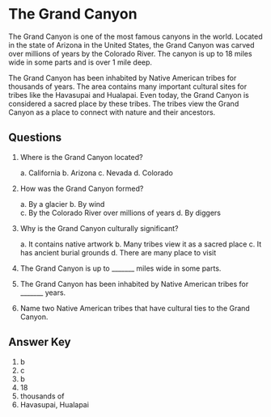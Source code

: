 # The Grand Canyon

The Grand Canyon is one of the most famous canyons in the world. Located in the state of Arizona in the United States, the Grand Canyon was carved over millions of years by the Colorado River. The canyon is up to 18 miles wide in some parts and is over 1 mile deep.

The Grand Canyon has been inhabited by Native American tribes for thousands of years. The area contains many important cultural sites for tribes like the Havasupai and Hualapai. Even today, the Grand Canyon is considered a sacred place by these tribes. The tribes view the Grand Canyon as a place to connect with nature and their ancestors.

## Questions

1. Where is the Grand Canyon located?

   a. California
   b. Arizona
   c. Nevada
   d. Colorado

2. How was the Grand Canyon formed?

   a. By a glacier
   b. By wind  
   c. By the Colorado River over millions of years
   d. By diggers

3. Why is the Grand Canyon culturally significant?

   a. It contains native artwork
   b. Many tribes view it as a sacred place
   c. It has ancient burial grounds
   d. There are many place to visit

4. The Grand Canyon is up to _______ miles wide in some parts.

5. The Grand Canyon has been inhabited by Native American tribes for _______ years.

6. Name two Native American tribes that have cultural ties to the Grand Canyon.

## Answer Key

1. b
2. c
3. b
4. 18
5. thousands of
6. Havasupai, Hualapai
